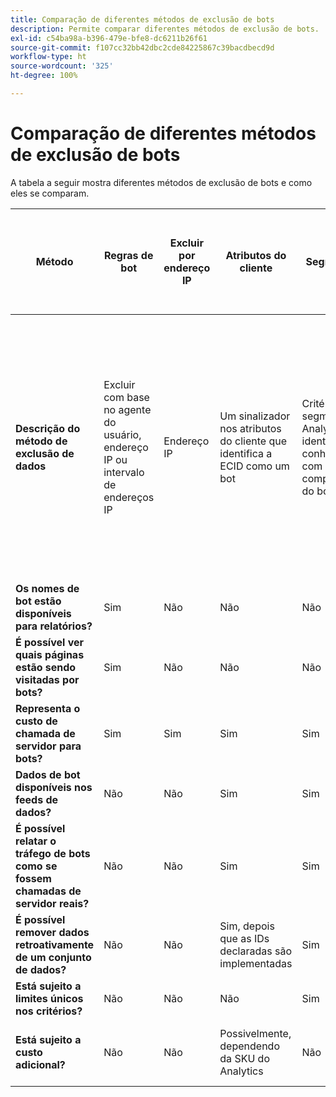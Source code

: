 ```yaml
---
title: Comparação de diferentes métodos de exclusão de bots
description: Permite comparar diferentes métodos de exclusão de bots.
exl-id: c54ba98a-b396-479e-bfe8-dc6211b26f61
source-git-commit: f107cc32bb42dbc2cde84225867c39bacdbecd9d
workflow-type: ht
source-wordcount: '325'
ht-degree: 100%

---
```


# Comparação de diferentes métodos de exclusão de bots

A tabela a seguir mostra diferentes métodos de exclusão de bots e como eles se comparam.

| Método | Regras de bot | Excluir por endereço IP | Atributos do cliente | Segmentação | Pontuação de terceiros + Segmentação | Suprimir Chamada de servidor para bots no tempo de execução | Regra VISTA DB personalizada |
| --- | --- | --- | --- | --- | --- | --- | --- |
| **Descrição do método de exclusão de dados** | Excluir com base no agente do usuário, endereço IP ou intervalo de endereços IP | Endereço IP | Um sinalizador nos atributos do cliente que identifica a ECID como um bot | Critérios em um segmento do Analytics que identifica bots conhecidos com base no comportamento do bot | Terceiros, como [Perímetro X](https://www.perimeterx.com) ou [Akamai Bot Manager](https://www.akamai.com/br/pt/products/security/bot-manager.jsp) atribuem a cada exibição de página uma pontuação em relação à probabilidade de ser um bot. A pontuação é enviada para o Analytics e os segmentos podem ser usados para filtrar dados com base na pontuação. | A lógica do lado do cliente impede que a chamada de servidor do Analytics seja executada para bots. | Uma regra VISTA moverá o tráfego de bots que atendem a determinados critérios para um conjunto de relatórios separado. |
| **Os nomes de bot estão disponíveis para relatórios?** | Sim | Não | Não | Não | Não | Não | Sim |
| **É possível ver quais páginas estão sendo visitadas por bots?** | Sim | Não | Não | Não | Sim | Não | Sim |
| **Representa o custo de chamada de servidor para bots?** | Sim | Sim | Sim | Sim | Sim | Não | Sim |
| **Dados de bot disponíveis nos feeds de dados?** | Não | Não | Sim | Sim | Sim | Não | Sim |
| **É possível relatar o tráfego de bots como se fossem chamadas de servidor reais?** | Não | Não | Sim | Sim | Sim | Não | Não |
| **É possível remover dados retroativamente de um conjunto de dados?** | Não | Não | Sim, depois que as IDs declaradas são implementadas | Sim | Sim, depois que as pontuações são implementadas | Não | Não |
| **Está sujeito a limites únicos nos critérios?** | Não | Não | Não | Sim | Não | Não | Não |
| **Está sujeito a custo adicional?** | Não | Não | Possivelmente, dependendo da SKU do Analytics | Não | Sim | Não | Sim, custo para implementar e manter uma regra VISTA |
